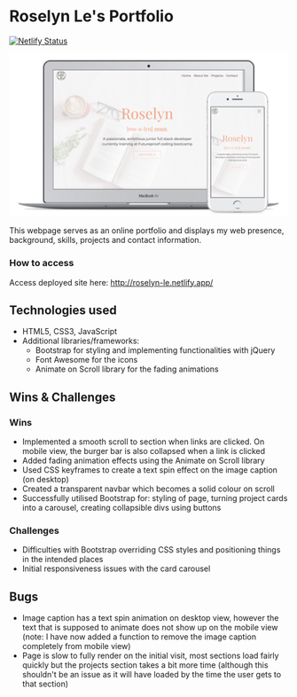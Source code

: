 # Roselyn Le's Portfolio
[![Netlify Status](https://api.netlify.com/api/v1/badges/2c24d808-1cc8-4a2b-964e-b0043d978adc/deploy-status)](https://app.netlify.com/sites/roselyn-le/deploys)

![](demo.png)

This webpage serves as an online portfolio and displays my web presence, background, skills, projects and contact information. 

### How to access

Access deployed site here: http://roselyn-le.netlify.app/

## Technologies used

-   HTML5, CSS3, JavaScript
-   Additional libraries/frameworks:
    - Bootstrap for styling and implementing functionalities with jQuery
    - Font Awesome for the icons
    - Animate on Scroll library for the fading animations

## Wins & Challenges

### Wins
-   Implemented a smooth scroll to section when links are clicked. On mobile view, the burger bar is also collapsed when a link is clicked
-   Added fading animation effects using the Animate on Scroll library
-   Used CSS keyframes to create a text spin effect on the image caption (on desktop)
-   Created a transparent navbar which becomes a solid colour on scroll
-   Successfully utilised Bootstrap for: styling of page, turning project cards into a carousel, creating collapsible divs using buttons

### Challenges

-   Difficulties with Bootstrap overriding CSS styles and positioning things in the intended places
-   Initial responsiveness issues with the card carousel

## Bugs

-   Image caption has a text spin animation on desktop view, however the text that is supposed to animate does not show up on the mobile view (note: I have now added a function to remove the image caption completely from mobile view)
-   Page is slow to fully render on the initial visit, most sections load fairly quickly but the projects section takes a bit more time (although this shouldn't be an issue as it will have loaded by the time the user gets to that section)
